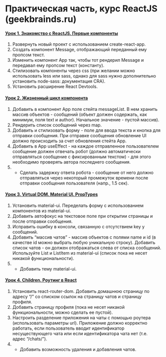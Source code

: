 # Практическая часть, курс ReactJS (geekbrainds.ru) 

#### [Урок 1. Знакомство с ReactJS. Первые компоненты]()
1. Развернуть новый проект с использованием create-react-app.
2. Создать компонент Message, отображающий переданный ему пропсом текст.
3. Изменить компонент App так, чтобы тот рендерил Message и передавал ему пропсом текст (константу).
4. Стилизовать компоненты через css (при желании можно использовать less или sass, однако для sass нужно дополнительно установить node-sass: документация CRA).
5. Установить расширение React Devtools.


#### [Урок 2. Жизненный цикл компонента]()
1. Добавить в компонент App поле стейта messageList. В нем хранить массив объектов - сообщений (объект должен содержать, как минимум, поля text и author). Начальное значение - пустой массив).
2. Рендерить список сообщений через map.
3. Добавить и стилизовать форму - поле для ввода текста и кнопка для отправки сообщения. При отправке сообщения обновление UI должно происходить за счет обновления стейта App.
4. Добавить в App useEffect - на каждое отправленное пользователем сообщение должен отвечать робот (должно автоматически отправляться сообщение с фиксированным текстом) - для этого необходимо проверять автора последнего сообщения.
5. * Сделать задержку ответа робота - сообщение от него должно отправляться через некоторый промежуток времени после отправки сообщения пользователя (напр., 1.5 сек).


#### [Урок 3. Virtual DOM. Material UI. PropTypes]()
1. Установить material-ui. Переделать форму с использованием компонентов из material-ui.
2. Добавить автофокус на текстовое поле при открытии страницы и после отправки сообщения.
3. Исправить ошибку в консоли, связанную с отсутствием key у сообщений.
4. Добавить “массив чатов” - массив объектов с полями name и id (в качестве id можно выбрать любую уникальную строку). Добавить список чатов - он должен отображаться слева от списка сообщений. Используйте List и ListItem из material-ui (список пока не несет никакой функциональности).
5. * Добавить тему material-ui.


#### [Урок 4. Children. Роутинг в React]()
1. Установить react-router-dom. Добавить домашнюю страницу по адресу “/” со списком ссылок на страницу чатов и страницу профиля.
2. Добавить страницу профиля (пока не несет никакой функциональности, можно сделать ее пустой).
3. Настроить разделение приложения на чаты с помощью роутера (использовать параметры url). Приложение должно корректно работать, если пользователь вводит идентификатор несуществующего чата или если идентификатора чата нет (т.е. адрес “/chats/”).
4. * Добавить возможность удаления и добавления чатов.

